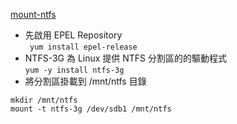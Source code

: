 [mount-ntfs](http://www.phpini.com/linux/rhel-centos-fedora-mount-ntfs-partition)   
* 先啟用 EPEL Repository  
` yum install epel-release`
* NTFS-3G 為 Linux 提供 NTFS 分割區的的驅動程式  
`yum -y install ntfs-3g`
* 將分割區掛載到 /mnt/ntfs 目錄
```
mkdir /mnt/ntfs
mount -t ntfs-3g /dev/sdb1 /mnt/ntfs
```
